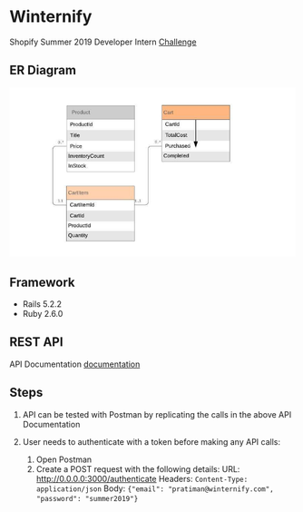 # Winternify
Shopify Summer 2019 Developer Intern [Challenge](https://bit.ly/2Mk5wvf)

## ER Diagram
![ER Diagram](public/entityrelationship.jpg)

## Framework
* Rails 5.2.2
* Ruby 2.6.0

## REST API

API Documentation [documentation](https://documenter.getpostman.com/view/2741447/RzteTYFp)

## Steps

1. API can be tested with Postman by replicating the calls in the above API Documentation

2. User needs to authenticate with a token before making any API calls:
    1. Open Postman
    2. Create a POST request with the following details:
        URL: http://0.0.0.0:3000/authenticate
        Headers: `Content-Type: application/json`
        Body: `{"email": "pratiman@winternify.com", "password": "summer2019"}`
